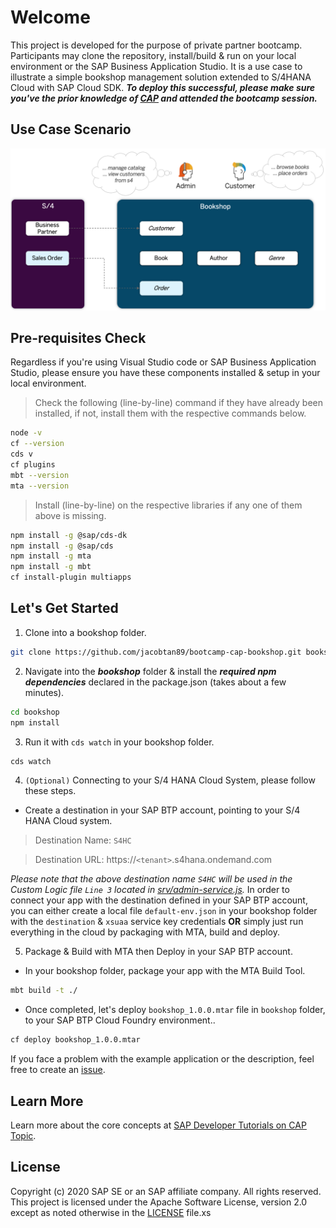 # Welcome

This project is developed for the purpose of private partner bootcamp. Participants may clone the repository, install/build & run on your local environment or the SAP Business Application Studio. It is a use case to illustrate a simple bookshop management solution extended to S/4HANA Cloud with SAP Cloud SDK. _**To deploy this successful, please make sure you've the prior knowledge of [CAP](https://cap.cloud.sap/) and attended the bootcamp session.**_ 

## Use Case Scenario
![Use Case for this Project](Use%20Case.png?raw=true)

## Pre-requisites Check
Regardless if you're using Visual Studio code or SAP Business Application Studio, please ensure you have these components installed & setup in your local environment.

> Check the following (line-by-line) command if they have already been installed, if not, install them with the respective commands below.

```bash
node -v
cf --version
cds v
cf plugins
mbt --version
mta --version
```

> Install (line-by-line) on the respective libraries if any one of them above is missing.

```bash
npm install -g @sap/cds-dk
npm install -g @sap/cds
npm install -g mta
npm install -g mbt
cf install-plugin multiapps
```



## Let's Get Started
1. Clone into a bookshop folder.
```bash
git clone https://github.com/jacobtan89/bootcamp-cap-bookshop.git bookshop
```
2. Navigate into the _**bookshop**_ folder & install the _**required npm dependencies**_ declared in the package.json (takes about a few minutes).
```bash
cd bookshop
npm install
```
3. Run it with `cds watch` in your bookshop folder.
```bash
cds watch
```
4. `(Optional)` Connecting to your S/4 HANA Cloud System, please follow these steps.
* Create a destination in your SAP BTP account, pointing to your S/4 HANA Cloud system.
> Destination Name: `S4HC` 

> Destination URL: https://`<tenant>`.s4hana.ondemand.com

_Please note that the above destination name `S4HC` will be used in the Custom Logic file `Line 3` located in [srv/admin-service.js](srv/admin-service.js)._
In order to connect your app with the destination defined in your SAP BTP account, you can either create a local file `default-env.json` in your bookshop folder with the `destination` & `xsuaa` service key credentials **OR** simply just run everything in the cloud by packaging with MTA, build and deploy.

5. Package & Build with MTA then Deploy in your SAP BTP account.
- In your bookshop folder, package your app with the MTA Build Tool.
```bash
mbt build -t ./
```
- Once completed, let's deploy `bookshop_1.0.0.mtar` file in `bookshop` folder, to your SAP BTP Cloud Foundry environment..
```bash
cf deploy bookshop_1.0.0.mtar
```
If you face a problem with the example application or the description, feel free to create an [issue](https://github.com/jacobtan89/bootcamp-cap-bookshop/issues).

## Learn More

Learn more about the core concepts at [SAP Developer Tutorials on CAP Topic](https://developers.sap.com/tutorial-navigator.html?tag=software-product-function:sap-cloud-application-programming-model).

## License

Copyright (c) 2020 SAP SE or an SAP affiliate company. All rights reserved. 
This project is licensed under the Apache Software License, version 2.0 except as noted otherwise in the [LICENSE](../../../LICENSES/Apache-2.0.txt) file.xs